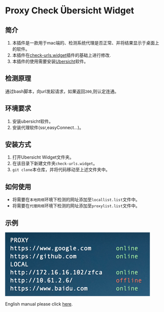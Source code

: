 Proxy Check Übersicht Widget
==========================

简介
-------
1. 本插件是一款用于mac端的、检测系统代理是否正常、并将结果显示于桌面上的软件。
2. 本插件在[check-urls.widget](http://tracesof.net/uebersicht-widgets/#check-urls)插件的基础上进行修改.
3. 本插件的使用需要安装[Ubersicht](http://tracesof.net/uebersicht/)软件。

检测原理
-------
通过bash脚本，向url发起请求，如果返回`200`,则认定连通。

环境要求
-------
1. 安装ubersicht软件。
2. 安装代理软件(ssr,easyConnect...)。

安装方式
-------
1. 打开Ubersicht Widget文件夹。
2. 在该目录下新建文件夹`check-urls.widget`。
3. `git clone`本仓库，并将代码移动至上述文件夹中。

如何使用
-------
- 将需要在`本地网络`环境下检测的网址添加至`locallist.list`文件中。
- 将需要在`代理网络`环境下检测的网址添加至`proxylist.list`文件中。

示例
-------
![Example!](screenshot.png)

English manual please click [here](./README.md).